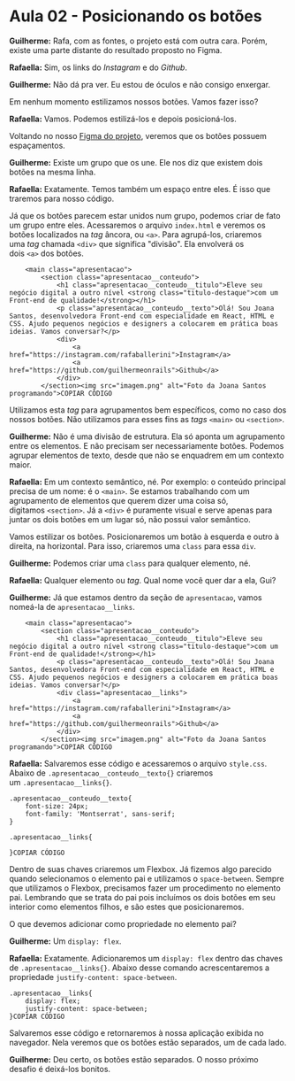 # Aula 02 - Posicionando os botões

**Guilherme:** Rafa, com as fontes, o projeto está com outra cara. Porém, existe uma parte distante do resultado proposto no Figma.

**Rafaella:** Sim, os links do *Instagram* e do *Github*.

**Guilherme:** Não dá pra ver. Eu estou de óculos e não consigo enxergar.

Em nenhum momento estilizamos nossos botões. Vamos fazer isso?

**Rafaella:** Vamos. Podemos estilizá-los e depois posicioná-los.

Voltando no nosso [Figma do projeto](https://www.figma.com/file/4EKKCbr5rS93RWP7kRjXIz/Portfolio---Curso-1?t=6dfeFknOinJA1UCL-0), veremos que os botões possuem espaçamentos.

**Guilherme:** Existe um grupo que os une. Ele nos diz que existem dois botões na mesma linha.

**Rafaella:** Exatamente. Temos também um espaço entre eles. É isso que traremos para nosso código.

Já que os botões parecem estar unidos num grupo, podemos criar de fato um grupo entre eles. Acessaremos o arquivo `index.html` e veremos os botões localizados na *tag* âncora, ou `<a>`. Para agrupá-los, criaremos uma *tag* chamada `<div>` que significa "divisão". Ela envolverá os dois `<a>` dos botões.

```
    <main class="apresentacao">
        <section class="apresentacao__conteudo">
            <h1 class="apresentacao__conteudo__titulo">Eleve seu negócio digital a outro nível <strong class="titulo-destaque">com um Front-end de qualidade!</strong></h1>
            <p class="apresentacao__conteudo__texto">Olá! Sou Joana Santos, desenvolvedora Front-end com especialidade em React, HTML e CSS. Ajudo pequenos negócios e designers a colocarem em prática boas ideias. Vamos conversar?</p>
            <div>
                <a href="https://instagram.com/rafaballerini">Instagram</a>
                <a href="https://github.com/guilhermeonrails">Github</a>
            </div>
        </section><img src="imagem.png" alt="Foto da Joana Santos programando">COPIAR CÓDIGO
```

Utilizamos esta *tag* para agrupamentos bem específicos, como no caso dos nossos botões. Não utilizamos para esses fins as *tags* `<main>` ou `<section>`.

**Guilherme:** Não é uma divisão de estrutura. Ela só aponta um agrupamento entre os elementos. E não precisam ser necessariamente botões. Podemos agrupar elementos de texto, desde que não se enquadrem em um contexto maior.

**Rafaella:** Em um contexto semântico, né. Por exemplo: o conteúdo principal precisa de um nome: é o `<main>`. Se estamos trabalhando com um agrupamento de elementos que querem dizer uma coisa só, digitamos `<section>`. Já a `<div>` é puramente visual e serve apenas para juntar os dois botões em um lugar só, não possui valor semântico.

Vamos estilizar os botões. Posicionaremos um botão à esquerda e outro à direita, na horizontal. Para isso, criaremos uma `class` para essa `div`.

**Guilherme:** Podemos criar uma `class` para qualquer elemento, né.

**Rafaella:** Qualquer elemento ou *tag*. Qual nome você quer dar a ela, Gui?

**Guilherme:** Já que estamos dentro da seção de `apresentacao`, vamos nomeá-la de `apresentacao__links`.

```
    <main class="apresentacao">
        <section class="apresentacao__conteudo">
            <h1 class="apresentacao__conteudo__titulo">Eleve seu negócio digital a outro nível <strong class="titulo-destaque">com um Front-end de qualidade!</strong></h1>
            <p class="apresentacao__conteudo__texto">Olá! Sou Joana Santos, desenvolvedora Front-end com especialidade em React, HTML e CSS. Ajudo pequenos negócios e designers a colocarem em prática boas ideias. Vamos conversar?</p>
            <div class="apresentacao__links">
                <a href="https://instagram.com/rafaballerini">Instagram</a>
                <a href="https://github.com/guilhermeonrails">Github</a>
            </div>
        </section><img src="imagem.png" alt="Foto da Joana Santos programando">COPIAR CÓDIGO
```

**Rafaella:** Salvaremos esse código e acessaremos o arquivo `style.css`. Abaixo de `.apresentacao__conteudo__texto{}` criaremos um `.apresentacao__links{}`.

```
.apresentacao__conteudo__texto{
    font-size: 24px;
    font-family: 'Montserrat', sans-serif;
}

.apresentacao__links{

}COPIAR CÓDIGO
```

Dentro de suas chaves criaremos um Flexbox. Já fizemos algo parecido quando selecionamos o elemento pai e utilizamos o `space-between`. Sempre que utilizamos o Flexbox, precisamos fazer um procedimento no elemento pai. Lembrando que se trata do pai pois incluímos os dois botões em seu interior como elementos filhos, e são estes que posicionaremos.

O que devemos adicionar como propriedade no elemento pai?

**Guilherme:** Um `display: flex`.

**Rafaella:** Exatamente. Adicionaremos um `display: flex` dentro das chaves de `.apresentacao__links{}`. Abaixo desse comando acrescentaremos a propriedade `justify-content: space-between`.

```
.apresentacao__links{
    display: flex;
    justify-content: space-between;
}COPIAR CÓDIGO
```

Salvaremos esse código e retornaremos à nossa aplicação exibida no navegador. Nela veremos que os botões estão separados, um de cada lado.

**Guilherme:** Deu certo, os botões estão separados. O nosso próximo desafio é deixá-los bonitos.